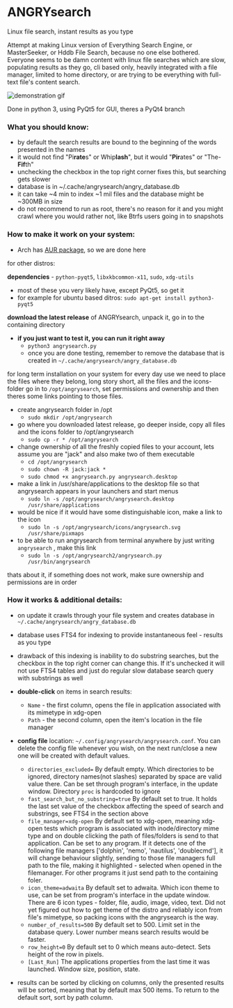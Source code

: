 # ANGRYsearch
Linux file search, instant results as you type

Attempt at making Linux version of Everything Search Engine, or MasterSeeker, or Hddb File Search, because no one else bothered.
Everyone seems to be damn content with linux file searches which are slow, populating results as they go, cli based only, heavily integrated with a file manager, limited to home directory, or are trying to be everything with full-text file's content search.

![demonstration gif](http://i.imgur.com/nQO5yVM.gif)

Done in python 3, using PyQt5 for GUI, theres a PyQt4 branch

### What you should know:

* by default the search results are bound to the beginning of the words presented in the names
* it would not find "Pi<b>rate</b>s" or Whip<b>lash</b>", but it would "<b>Pir</b>ates" or "The-<b>Fif</b>th"
* unchecking the checkbox in the top right corner fixes this, but searching gets slower
* database is in ~/.cache/angrysearch/angry_database.db
* it can take ~4 min to index ~1 mil files and the database might be ~300MB in size
* do not recommend to run as root, there's no reason for it and you might crawl where you would rather not, like Btrfs users going in to snapshots

### How to make it work on your system:

* Arch has [AUR package](https://aur.archlinux.org/packages/angrysearch/), so we are done here

for other distros:

**dependencies** - `python-pyqt5`, `libxkbcommon-x11`, `sudo`, `xdg-utils`
  * most of these you very likely have, except PyQt5, so get it
  * for example for ubuntu based ditros: `sudo apt-get install python3-pyqt5`

**download the latest release** of ANGRYsearch, unpack it, go in to the containing directory
* **if you just want to test it, you can run it right away**
  * `python3 angrysearch.py`
  * once you are done testing, remember to remove the database that is created in
    `~/.cache/angrysearch/angry_database.db`

for long term installation on your system for every day use we need to place the files where they belong, long story short, all the files and the icons-folder go in to `/opt/angrysearch`, set permissions and ownership and then theres some links pointing to those files.

* create angrysearch folder in /opt
  * `sudo mkdir /opt/angrysearch`
* go where you downloaded latest release, go deeper inside, copy all files and the icons folder to /opt/angrysearch
  * `sudo cp -r * /opt/angrysearch`
* change ownership of all the freshly copied files to your account, lets assume you are "jack" and also make two of them executable
  * `cd /opt/angrysearch`
  * `sudo chown -R jack:jack *`
  * `sudo chmod +x angrysearch.py angrysearch.desktop`
* make a link in /usr/share/applications to the desktop file so that angrysearch appears in your launchers and start menus
  * `sudo ln -s /opt/angrysearch/angrysearch.desktop /usr/share/applications`
* would be nice if it would have some distinguishable icon, make a link to the icon
  * `sudo ln -s /opt/angrysearch/icons/angrysearch.svg /usr/share/pixmaps`
* to be able to run angrysearch from terminal anywhere by just writing `angrysearch` , make this link
  * `sudo ln -s /opt/angrysearch2/angrysearch.py /usr/bin/angrysearch`

thats about it, if something does not work, make sure ownership and permissions are in order

### How it works & additional details:

* on update it crawls through your file system and creates database in `~/.cache/angrysearch/angry_database.db`
* database uses FTS4 for indexing to provide instantaneous feel - results as you type
* drawback of this indexing is inability to do substring searches, but the checkbox in the top right corner can change this. If it's unchecked it will not use FTS4 tables and just do regular slow database search query with substrings as well
* **double-click** on items in search results:
  * `Name` - the first column, opens the file in application associated with its mimetype in xdg-open
  * `Path` - the second column, open the item's location in the file manager
* **config file** location: `~/.config/angrysearch/angrysearch.conf`. You can delete the config file whenever you wish, on the next run/close a new one will be created with default values.
  *   `directories_excluded=` By default empty. Which directories to be ignored, directory names(not slashes) separated by space are valid value there. Can be set through program's interface, in the update window. Directory `proc` is hardcoded to ignore
  *   `fast_search_but_no_substring=true` By default set to true. It holds the last set value of the checkbox affecting the speed of search and substrings, see FTS4 in the section above
  *   `file_manager=xdg-open` By default set to xdg-open, meaning xdg-open tests which program is associated with inode/directory mime type and on double clicking the path of files/folders is send to that application. Can be set to any program. If it detects one of the following file managers ['dolphin', 'nemo', 'nautilus', 'doublecmd'], it will change behaviour slightly, sending to those file managers full path to the file, making it highlighted - selected when opened in the filemanager. For other programs it just send path to the containing foler.
  *   `icon_theme=adwaita` By default set to adwaita. Which icon theme to use, can be set from program's interface in the update window. There are 6 icon types - folder, file, audio, image, video, text. Did not yet figured out how to get theme of the distro and reliably icon from file's mimetype, so packing icons with the angrysearch is the way.
  *   `number_of_results=500` By default set to 500. Limit set in the database query. Lower number means search results would be faster.
  *   `row_height=0` By default set to 0 which means auto-detect. Sets height of the row in pixels.
  *   `[Last_Run]` The applications properties from the last time it was launched. Window size, position, state.

* results can be sorted by clicking on columns, only the presented results will be sorted, meaning that by default max 500 items. To return to the default sort, sort by path column.


